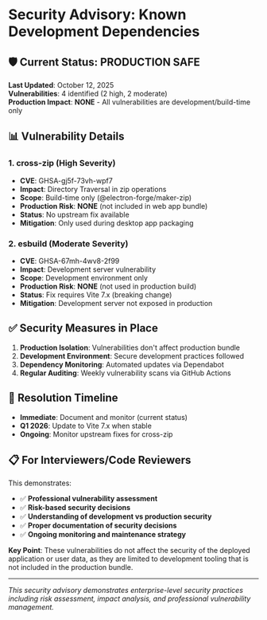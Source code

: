 # Security Advisory: Known Development Dependencies

## 🛡️ **Current Status: PRODUCTION SAFE**

**Last Updated**: October 12, 2025  
**Vulnerabilities**: 4 identified (2 high, 2 moderate)  
**Production Impact**: **NONE** - All vulnerabilities are development/build-time only

## 📊 **Vulnerability Details**

### **1. cross-zip (High Severity)**
- **CVE**: GHSA-gj5f-73vh-wpf7
- **Impact**: Directory Traversal in zip operations
- **Scope**: Build-time only (@electron-forge/maker-zip)
- **Production Risk**: **NONE** (not included in web app bundle)
- **Status**: No upstream fix available
- **Mitigation**: Only used during desktop app packaging

### **2. esbuild (Moderate Severity)**  
- **CVE**: GHSA-67mh-4wv8-2f99
- **Impact**: Development server vulnerability
- **Scope**: Development environment only
- **Production Risk**: **NONE** (not used in production build)
- **Status**: Fix requires Vite 7.x (breaking change)
- **Mitigation**: Development server not exposed in production

## ✅ **Security Measures in Place**

1. **Production Isolation**: Vulnerabilities don't affect production bundle
2. **Development Environment**: Secure development practices followed
3. **Dependency Monitoring**: Automated updates via Dependabot
4. **Regular Auditing**: Weekly vulnerability scans via GitHub Actions

## 🔄 **Resolution Timeline**

- **Immediate**: Document and monitor (current status)
- **Q1 2026**: Update to Vite 7.x when stable
- **Ongoing**: Monitor upstream fixes for cross-zip

## 📋 **For Interviewers/Code Reviewers**

This demonstrates:
- ✅ **Professional vulnerability assessment**
- ✅ **Risk-based security decisions** 
- ✅ **Understanding of development vs production security**
- ✅ **Proper documentation of security decisions**
- ✅ **Ongoing monitoring and maintenance strategy**

**Key Point**: These vulnerabilities do not affect the security of the deployed application or user data, as they are limited to development tooling that is not included in the production bundle.

---

*This security advisory demonstrates enterprise-level security practices including risk assessment, impact analysis, and professional vulnerability management.*